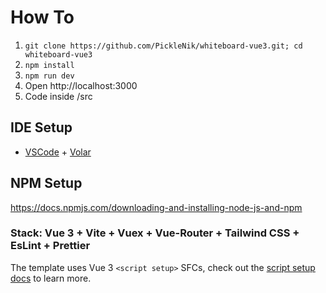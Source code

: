 # How To
1. `git clone https://github.com/PickleNik/whiteboard-vue3.git; cd whiteboard-vue3`
2. `npm install`
3. `npm run dev`
4. Open http://localhost:3000
5. Code inside /src

## IDE Setup

- [VSCode](https://code.visualstudio.com/) + [Volar](https://marketplace.visualstudio.com/items?itemName=johnsoncodehk.volar)

## NPM Setup
https://docs.npmjs.com/downloading-and-installing-node-js-and-npm

### Stack: Vue 3 + Vite + Vuex + Vue-Router + Tailwind CSS + EsLint + Prettier
The template uses Vue 3 `<script setup>` SFCs, check out the [script setup docs](https://v3.vuejs.org/api/sfc-script-setup.html#sfc-script-setup) to learn more.
